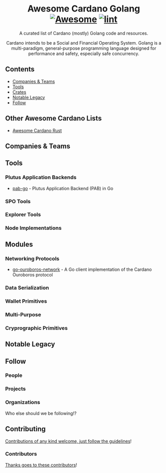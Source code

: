 <div align="center">

<!-- title -->

<!--lint ignore no-dead-urls -->
# Awesome Cardano Golang [![Awesome](https://awesome.re/badge.svg)](https://awesome.re) [![lint](https://github.com/2nd-Layer/awesome-cardano-golang/actions/workflows/lint.yaml/badge.svg)](https://github.com/2nd-Layer/awesome-cardano-golang/actions/workflows/lint.yaml)

<!-- subtitle -->

A curated list of Cardano (mostly) Golang code and resources.

<!-- image -->

<!-- <a href="" target="_blank" rel="noopener noreferrer">
  <img src="" />
</a> -->

<!-- description -->

Cardano intends to be a Social and Financial Operating System. Golang is a multi-paradigm, general-purpose programming language designed for performance and safety, especially safe concurrency.

</div>

<!-- TOC -->

## Contents

- [Companies & Teams](#companies--teams)
- [Tools](#tools)
- [Crates](#crates)
- [Notable Legacy](#notable-legacy)
- [Follow](#follow)

<!-- CONTENT -->

## Other Awesome Cardano Lists
- [Awesome Cardano Rust](https://github.com/2nd-Layer/awesome-cardano-rust)

## Companies & Teams

## Tools

### Plutus Application Backends
- [pab-go](https://github.com/minswap/pab-go) - Plutus Application Backend (PAB) in Go

### SPO Tools

### Explorer Tools

### Node Implementations

## Modules

### Networking Protocols
- [go-ouroboros-network](https://github.com/cloudstruct/go-ouroboros-network) - A Go client implementation of the Cardano Ouroboros protocol

### Data Serialization

### Wallet Primitives

### Multi-Purpose

### Cryprographic Primitives


## Notable Legacy


<!-- END CONTENT -->

## Follow

<!-- list people worth following on social sites (Twitter, LinkedIn, GitHub, YouTube etc.) -->

### People


### Projects

### Organizations

Who else should we be following!?

## Contributing

[Contributions of any kind welcome, just follow the guidelines](contributing.md)!

### Contributors

[Thanks goes to these contributors](https://github.com/2nd-Layer/awesome-cardano-golang/graphs/contributors)!
